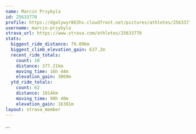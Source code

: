 ```yaml
---
name: Marcin Przybyla
id: 25633770
profile: https://dgalywyr863hv.cloudfront.net/pictures/athletes/25633770/12947173/2/large.jpg
username: marcin-przybyla
strava_url: https://www.strava.com/athletes/25633770
stats:
  biggest_ride_distance: 79.09km
  biggest_climb_elevation_gain: 637.2m
  recent_ride_totals:
    count: 10
    distance: 377.21km
    moving_time: 16h 44m
    elevation_gain: 3069m
  ytd_ride_totals:
    count: 62
    distance: 1814km
    moving_time: 90h 40m
    elevation_gain: 16381m
layout: strava_member
--- 
```

...

